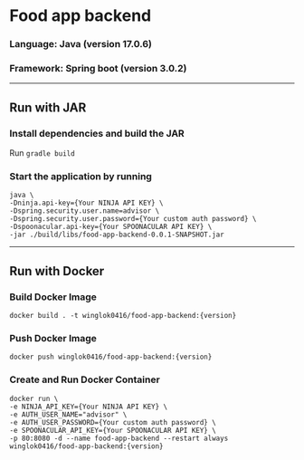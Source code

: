 # Food app backend

### Language: Java (version 17.0.6)
### Framework: Spring boot (version 3.0.2)

---

## Run with JAR

### Install dependencies and build the JAR
Run ``gradle build``

### Start the application by running

~~~
java \
-Dninja.api-key={Your NINJA API KEY} \
-Dspring.security.user.name=advisor \
-Dspring.security.user.password={Your custom auth password} \
-Dspoonacular.api-key={Your SPOONACULAR API KEY} \
-jar ./build/libs/food-app-backend-0.0.1-SNAPSHOT.jar
~~~

---

## Run with Docker

### Build Docker Image
``docker build . -t winglok0416/food-app-backend:{version}``

### Push Docker Image
``docker push winglok0416/food-app-backend:{version}``

### Create and Run Docker Container
~~~
docker run \
-e NINJA_API_KEY={Your NINJA API KEY} \
-e AUTH_USER_NAME="advisor" \
-e AUTH_USER_PASSWORD={Your custom auth password} \
-e SPOONACULAR_API_KEY={Your SPOONACULAR API KEY} \
-p 80:8080 -d --name food-app-backend --restart always winglok0416/food-app-backend:{version}
~~~